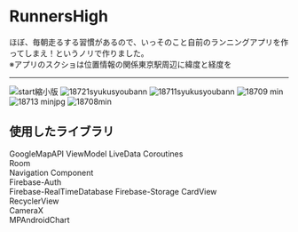 # RunnersHigh
ほぼ、毎朝走るする習慣があるので、いっそのこと自前のランニングアプリを作ってしまえ！というノリで作りました。  
※アプリのスクショは位置情報の関係東京駅周辺に緯度と経度を
***
![start縮小版](https://user-images.githubusercontent.com/65647834/110730103-3a837900-8263-11eb-9ebd-e65cc8b5afb1.jpg)
![18721syukusyoubann](https://user-images.githubusercontent.com/65647834/110730120-40795a00-8263-11eb-9e49-6947bc0ce231.jpg)
![18711syukusyoubann](https://user-images.githubusercontent.com/65647834/110730309-9817c580-8263-11eb-9e43-499f9cb9c0cc.jpg)
![18709 min](https://user-images.githubusercontent.com/65647834/110730508-e927b980-8263-11eb-9f62-4e60de0a7ed4.jpg)
![18713 minjpg](https://user-images.githubusercontent.com/65647834/110730808-7834d180-8264-11eb-88b8-80a9e622834d.jpg)
![18708min](https://user-images.githubusercontent.com/65647834/110730823-7c60ef00-8264-11eb-9086-f4c74fc2f74b.jpg)



## 使用したライブラリ
 GoogleMapAPI
 ViewModel
 LiveData
 Coroutines  
 Room  
 Navigation Component  
 Firebase-Auth  
 Firebase-RealTimeDatabase
 Firebase-Storage
 CardView  
 RecyclerView  
 CameraX  
 MPAndroidChart  

